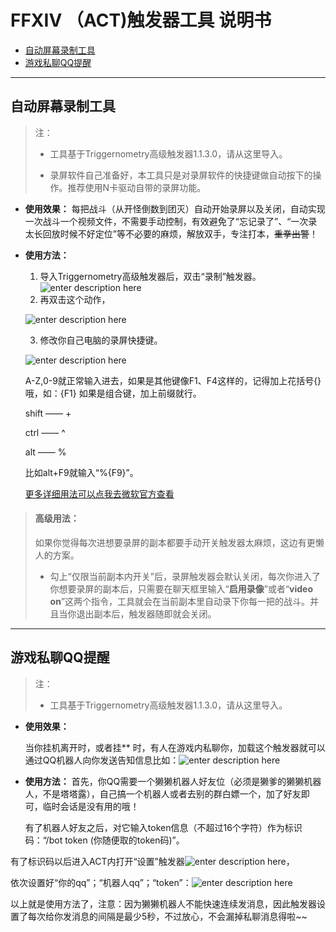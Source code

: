 # FFXIV （ACT)触发器工具  说明书

 - [自动屏幕录制工具](#自动屏幕录制工具)
 - [游戏私聊QQ提醒](#游戏私聊QQ提醒)




----------


## 自动屏幕录制工具

> 注：
> 
>  - 工具基于Triggernometry高级触发器1.1.3.0，请从这里导入。
> 
>        
>  - 录屏软件自己准备好，本工具只是对录屏软件的快捷键做自动按下的操作。推荐使用N卡驱动自带的录屏功能。

  
  

 - **使用效果：**
每把战斗（从开怪倒数到团灭）自动开始录屏以及关闭，自动实现一次战斗一个视频文件，不需要手动控制，有效避免了“忘记录了”、“一次录太长回放时候不好定位”等不必要的麻烦，解放双手，专注打本，~~重拳出警~~！


 

 - **使用方法：**

 

     1. 导入Triggernometry高级触发器后，双击“录制”触发器。
![enter description here](https://i.loli.net/2020/01/24/vZejd17X8PEnAS9.png)
     2. 再双击这个动作，
 
   ![enter description here](https://i.loli.net/2020/01/24/B5OdxwgqlFAr6yY.png)
 
   3. 修改你自己电脑的录屏快捷键。

   ![enter description here](https://i.loli.net/2020/01/24/1aEUj5oZngyVxQu.png)

   A-Z,0-9就正常输入进去，如果是其他键像F1、F4这样的，记得加上花括号{}哦，如：{F1}
    如果是组合键，加上前缀就行。
    
   shift —— + 
    
   ctrl      —— ^ 
    
   alt       —— %
    
   比如alt+F9就输入“%{F9}”。
   
   [更多详细用法可以点我去微软官方查看](https://docs.microsoft.com/en-us/dotnet/api/system.windows.forms.sendkeys.send?redirectedfrom=MSDN&view=netframework-4.8#System_Windows_Forms_SendKeys_Send_System_String_)

> #### **高级用法：**
>
>    如果你觉得每次进想要录屏的副本都要手动开关触发器太麻烦，这边有更懒人的方案。
> - 勾上“仅限当前副本内开关”后，录屏触发器会默认关闭，每次你进入了你想要录屏的副本后，只需要在聊天框里输入“**启用录像**”或者“**video on**”这两个指令，工具就会在当前副本里自动录下你每一把的战斗。并且当你退出副本后，触发器随即就会关闭。


----------
## 游戏私聊QQ提醒

> 注：
> 
>  - 工具基于Triggernometry高级触发器1.1.3.0，请从这里导入。

 - **使用效果：**

    当你挂机离开时，或者挂** 时，有人在游戏内私聊你，加载这个触发器就可以通过QQ机器人向你发送告知信息比如：![enter description here](https://i.loli.net/2020/02/17/xNfvyZ3eRgLzHAK.png)


 
 
 - **使用方法：**
   首先，你QQ需要一个獭獭机器人好友位（必须是獭爹的獭獭机器人，不是塔塔露），自己搞一个机器人或者去别的群白嫖一个，加了好友即可，临时会话是没有用的哦！
   
   有了机器人好友之后，对它输入token信息（不超过16个字符）作为标识码：“/bot token (你随便取的token码)”。

有了标识码以后进入ACT内打开“设置”触发器![enter description here](https://i.loli.net/2020/02/17/qGWAacFB1hHJvSD.png)，

依次设置好“你的qq”；“机器人qq”；“token”：![enter description here](https://i.loli.net/2020/02/17/DEFLC74UuKHoifS.png)


以上就是使用方法了，注意：因为獭獭机器人不能快速连续发消息，因此触发器设置了每次给你发消息的间隔是最少5秒，不过放心，不会漏掉私聊消息得啦~~
